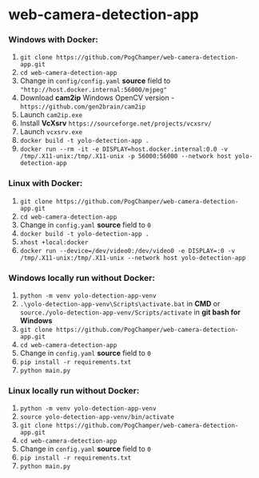 # web-camera-detection-app
### Windows with Docker:
1. ```git clone https://github.com/PogChamper/web-camera-detection-app.git```
2. ```cd web-camera-detection-app```
3. Change in ```config/config.yaml``` **source** field to ```"http://host.docker.internal:56000/mjpeg"```
4. Download **cam2ip** Windows OpenCV version - ```https://github.com/gen2brain/cam2ip```
5. Launch ```cam2ip.exe```
6. Install **VcXsrv** ```https://sourceforge.net/projects/vcxsrv/```
7. Launch ```vcxsrv.exe```
8. ```docker build -t yolo-detection-app .```
9. ```docker run --rm -it -e DISPLAY=host.docker.internal:0.0 -v /tmp/.X11-unix:/tmp/.X11-unix -p 56000:56000 --network host yolo-detection-app```


### Linux with Docker:
1. ```git clone https://github.com/PogChamper/web-camera-detection-app.git```
2. ```cd web-camera-detection-app```
3. Change in ```config.yaml``` **source** field to ```0```
4. ```docker build -t yolo-detection-app .```
5. ```xhost +local:docker```
6. ```docker run --device=/dev/video0:/dev/video0 -e DISPLAY=:0 -v /tmp/.X11-unix:/tmp/.X11-unix --network host yolo-detection-app```

###  Windows locally run without Docker:
1. ```python -m venv yolo-detection-app-venv```
2. ```.\yolo-detection-app-venv\Scripts\activate.bat``` in **CMD** or  ```source./yolo-detection-app-venv/Scripts/activate``` in **git bash for Windows**
3. ```git clone https://github.com/PogChamper/web-camera-detection-app.git```
4. ```cd web-camera-detection-app```
5. Change in ```config.yaml``` **source** field to ```0```
6. ```pip install -r requirements.txt```
7. ```python main.py```

###  Linux locally run without Docker:
1. ```python -m venv yolo-detection-app-venv```
2. ```source yolo-detection-app-venv/bin/activate```
3. ```git clone https://github.com/PogChamper/web-camera-detection-app.git```
4. ```cd web-camera-detection-app```
5. Change in ```config.yaml``` **source** field to ```0```
6. ```pip install -r requirements.txt```
7. ```python main.py```